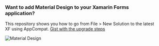 ### Want to add Material Design to your Xamarin Forms application? 

This repository shows you how to go from File > New Solution to the latest XF using AppCompat. [Gist with the upgrade steps](https://gist.github.com/jassmith/a3b2a543f99126782936)


![Material Design](https://raw.githubusercontent.com/paulpatarinski/XF_AppCompat/feature/UpgradeToAppCompat/Screenshots/MaterialDesign.jpg)
